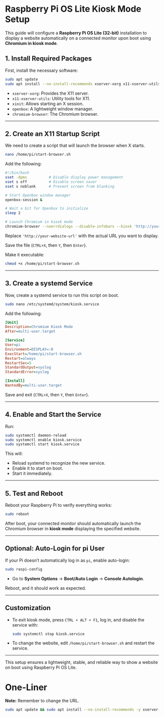 # Raspberry Pi OS Lite Kiosk Mode Setup

This guide will configure a **Raspberry Pi OS Lite (32-bit)** installation to display a website automatically on a connected monitor upon boot using **Chromium in kiosk mode**.

## **1. Install Required Packages**
First, install the necessary software:

```sh
sudo apt update
sudo apt install --no-install-recommends xserver-xorg x11-xserver-utils xinit openbox chromium-browser
```

- `xserver-xorg`: Provides the X11 server.
- `x11-xserver-utils`: Utility tools for X11.
- `xinit`: Allows starting an X session.
- `openbox`: A lightweight window manager.
- `chromium-browser`: The Chromium browser.

---

## **2. Create an X11 Startup Script**
We need to create a script that will launch the browser when X starts.

```sh
nano /home/pi/start-browser.sh
```

Add the following:

```sh
#!/bin/bash
xset -dpms          # Disable display power management
xset s off          # Disable screen saver
xset s noblank      # Prevent screen from blanking

# Start Openbox window manager
openbox-session &

# Wait a bit for Openbox to initialize
sleep 2

# Launch Chromium in kiosk mode
chromium-browser --noerrdialogs --disable-infobars --kiosk 'http://your-website-url'
```

Replace `'http://your-website-url'` with the actual URL you want to display.

Save the file (`CTRL+X`, then `Y`, then `Enter`).

Make it executable:

```sh
chmod +x /home/pi/start-browser.sh
```

---

## **3. Create a systemd Service**
Now, create a systemd service to run this script on boot.

```sh
sudo nano /etc/systemd/system/kiosk.service
```

Add the following:

```ini
[Unit]
Description=Chromium Kiosk Mode
After=multi-user.target

[Service]
User=pi
Environment=DISPLAY=:0
ExecStart=/home/pi/start-browser.sh
Restart=always
RestartSec=5
StandardOutput=syslog
StandardError=syslog

[Install]
WantedBy=multi-user.target
```

Save and exit (`CTRL+X`, then `Y`, then `Enter`).

---

## **4. Enable and Start the Service**
Run:

```sh
sudo systemctl daemon-reload
sudo systemctl enable kiosk.service
sudo systemctl start kiosk.service
```

This will:
- Reload systemd to recognize the new service.
- Enable it to start on boot.
- Start it immediately.

---

## **5. Test and Reboot**
Reboot your Raspberry Pi to verify everything works:

```sh
sudo reboot
```

After boot, your connected monitor should automatically launch the Chromium browser in **kiosk mode** displaying the specified website.

---

## **Optional: Auto-Login for pi User**
If your Pi doesn’t automatically log in as `pi`, enable auto-login:

```sh
sudo raspi-config
```
- Go to **System Options** → **Boot/Auto Login** → **Console Autologin**.

Reboot, and it should work as expected.

---

## **Customization**
- To exit kiosk mode, press `CTRL + ALT + F1`, log in, and disable the service with:
  ```sh
  sudo systemctl stop kiosk.service
  ```
- To change the website, edit `/home/pi/start-browser.sh` and restart the service.

---

This setup ensures a lightweight, stable, and reliable way to show a website on boot using Raspberry Pi OS Lite.

# One-Liner
**Note:** Remember to change the URL.
```sh
sudo apt update && sudo apt install --no-install-recommends -y xserver-xorg x11-xserver-utils xinit openbox chromium-browser && echo -e '#!/bin/bash\nxset -dpms\nxset s off\nxset s noblank\nopenbox-session &\nsleep 2\nchromium-browser --noerrdialogs --disable-infobars --kiosk "http://your-website-url"' | sudo tee /home/pi/start-browser.sh > /dev/null && sudo chmod +x /home/pi/start-browser.sh && echo -e '[Unit]\nDescription=Chromium Kiosk Mode\nAfter=multi-user.target\n\n[Service]\nUser=pi\nEnvironment=DISPLAY=:0\nExecStart=/home/pi/start-browser.sh\nRestart=always\nRestartSec=5\nStandardOutput=syslog\nStandardError=syslog\n\n[Install]\nWantedBy=multi-user.target' | sudo tee /etc/systemd/system/kiosk.service > /dev/null && sudo systemctl daemon-reload && sudo systemctl enable kiosk.service && sudo systemctl start kiosk.service && sudo raspi-config nonint do_boot_behaviour B2 && sudo reboot
```
